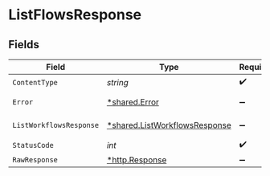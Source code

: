 # ListFlowsResponse


## Fields

| Field                                                                         | Type                                                                          | Required                                                                      | Description                                                                   |
| ----------------------------------------------------------------------------- | ----------------------------------------------------------------------------- | ----------------------------------------------------------------------------- | ----------------------------------------------------------------------------- |
| `ContentType`                                                                 | *string*                                                                      | :heavy_check_mark:                                                            | N/A                                                                           |
| `Error`                                                                       | [*shared.Error](../../models/shared/error.md)                                 | :heavy_minus_sign:                                                            | General error                                                                 |
| `ListWorkflowsResponse`                                                       | [*shared.ListWorkflowsResponse](../../models/shared/listworkflowsresponse.md) | :heavy_minus_sign:                                                            | List of workflows                                                             |
| `StatusCode`                                                                  | *int*                                                                         | :heavy_check_mark:                                                            | N/A                                                                           |
| `RawResponse`                                                                 | [*http.Response](https://pkg.go.dev/net/http#Response)                        | :heavy_minus_sign:                                                            | N/A                                                                           |